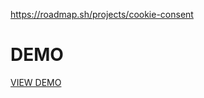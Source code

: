 https://roadmap.sh/projects/cookie-consent

# DEMO

[VIEW DEMO](https://github.com/JonathanManzanoDiaz/cookie-consent)
